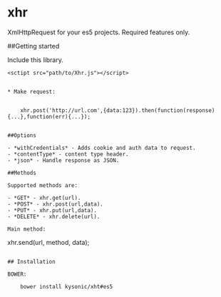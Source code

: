 # xhr

XmlHttpRequest for your es5 projects. Required features only.

##Getting started

Include this library. 

    <sctipt src="path/to/Xhr.js"></script>

```

* Make request: 


    xhr.post('http://url.com',{data:123}).then(function(response){...},function(err){...});


##Options

- *withCredentials* - Adds cookie and auth data to request.
- *contentType* - content type header.
- *json* - Handle response as JSON.

##Methods 

Supported methods are: 

- *GET* - xhr.get(url).
- *POST* - xhr.post(url,data).
- *PUT* - xhr.put(url,data).
- *DELETE* - xhr.delete(url). 

Main method: 

```
xhr.send(url, method, data);
```

## Installation

BOWER: 

    bower install kysonic/xht#es5





